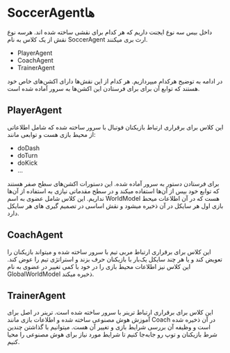 # SoccerAgentها

داخل بیس سه نوع ایجنت داریم که هر کدام برای نقشی ساخته شده اند. هرسه نوع نقش از یک کلاس به نام SoccerAgent ارث بری میکنند.

 - PlayerAgent
 - CoachAgent
 - TrainerAgent

در ادامه به توضیح هرکدام میپردازیم.
هر کدام از این نقش‌ها دارای اکشن‌های خاص خود هستند که توابع آن برای برای فرستادن این اکشن‌ها به سرور آماده شده است.

## PlayerAgent

این کلاس برای برقراری ارتباط بازیکنان فوتبال با سرور ساخته شده که شامل اطلاعاتی از محیط بازی هست و توابعی مانند: 

 - doDash
 - doTurn
 - doKick
 - ...

برای فرستادن دستور به سرور آماده شده. این دستورات اکشن‌های سطح صفر هستند که توابع خود بیس از آن‌ها استفاده میکند و در سطح مقدماتی نیازی به استفاده از آن‌ها نداریم.
این کلاس شامل عضوی به اسم WorldModel هست که در آن اطلاعات میحط بازی اول هر سایکل در آن ذخیره میشود و نقش اساسی در تصمیم گیری های هر سایکل دارد.

## CoachAgent

این کلاس برای برقراری ارتباط مربی تیم با سرور ساخته شده و میتواند بازیکنان را تعویض کند و یا هر چند سایکل یک‌بار با بازیکنان حرف بزند و استراتژی تیم را عوض کند.
این کلاس نیز اطلاعات محیط بازی را در خود با کمی تغییر در عضوی به نام GlobalWorldModel ذخیره میکند.

## TrainerAgent

این کلاس برای برقراری ارتباط ترینر با سرور ساخته شده است. ترینر در اصل برای آموزش هوش مصنوعی ساخته شده و اطلاعات بازی مانند Coach در آن ذخیره شده است و وظیفه آن بررسی شرایط بازی و تغییر آن هست.
میتوانیم با گذاشتن چندین شرط بازیکنان و توپ رو جابه‌جا کنیم تا شرایط مورد نیاز برای هوش مصنوعی را محیا کنیم.
